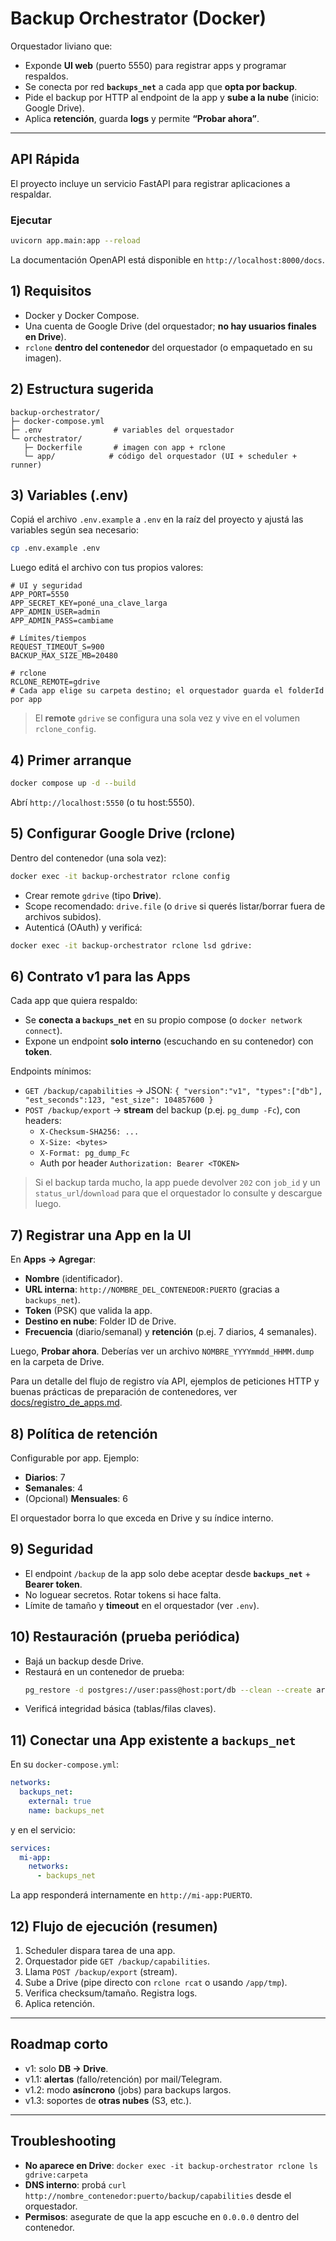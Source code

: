 # Backup Orchestrator (Docker)

Orquestador liviano que:
- Exponde **UI web** (puerto 5550) para registrar apps y programar respaldos.
- Se conecta por red **`backups_net`** a cada app que **opta por backup**.
- Pide el backup por HTTP al endpoint de la app y **sube a la nube** (inicio: Google Drive).
- Aplica **retención**, guarda **logs** y permite **“Probar ahora”**.

---

## API Rápida

El proyecto incluye un servicio FastAPI para registrar aplicaciones a respaldar.

### Ejecutar

```bash
uvicorn app.main:app --reload
```

La documentación OpenAPI está disponible en `http://localhost:8000/docs`.

## 1) Requisitos
- Docker y Docker Compose.
- Una cuenta de Google Drive (del orquestador; **no hay usuarios finales en Drive**).
- `rclone` **dentro del contenedor** del orquestador (o empaquetado en su imagen).

## 2) Estructura sugerida
```
backup-orchestrator/
├─ docker-compose.yml
├─ .env                # variables del orquestador
└─ orchestrator/
   ├─ Dockerfile       # imagen con app + rclone
   └─ app/            # código del orquestador (UI + scheduler + runner)
```

## 3) Variables (.env)
Copiá el archivo `.env.example` a `.env` en la raíz del proyecto y ajustá las variables según sea necesario:

```bash
cp .env.example .env
```

Luego editá el archivo con tus propios valores:

```
# UI y seguridad
APP_PORT=5550
APP_SECRET_KEY=poné_una_clave_larga
APP_ADMIN_USER=admin
APP_ADMIN_PASS=cambiame

# Límites/tiempos
REQUEST_TIMEOUT_S=900
BACKUP_MAX_SIZE_MB=20480

# rclone
RCLONE_REMOTE=gdrive
# Cada app elige su carpeta destino; el orquestador guarda el folderId por app
```

> El **remote** `gdrive` se configura una sola vez y vive en el volumen `rclone_config`.

## 4) Primer arranque
```bash
docker compose up -d --build
```
Abrí `http://localhost:5550` (o tu host:5550).

## 5) Configurar Google Drive (rclone)
Dentro del contenedor (una sola vez):
```bash
docker exec -it backup-orchestrator rclone config
```
- Crear remote `gdrive` (tipo **Drive**).
- Scope recomendado: `drive.file` (o `drive` si querés listar/borrar fuera de archivos subidos).
- Autenticá (OAuth) y verificá:
```bash
docker exec -it backup-orchestrator rclone lsd gdrive:
```

## 6) Contrato v1 para las Apps
Cada app que quiera respaldo:
- Se **conecta a `backups_net`** en su propio compose (o `docker network connect`).
- Expone un endpoint **solo interno** (escuchando en su contenedor) con **token**.

Endpoints mínimos:
- `GET /backup/capabilities` → JSON: `{ "version":"v1", "types":["db"], "est_seconds":123, "est_size": 104857600 }`
- `POST /backup/export` → **stream** del backup (p.ej. `pg_dump -Fc`), con headers:
  - `X-Checksum-SHA256: ...`
  - `X-Size: <bytes>`
  - `X-Format: pg_dump_Fc`
  - Auth por header `Authorization: Bearer <TOKEN>`

> Si el backup tarda mucho, la app puede devolver `202` con `job_id` y un `status_url`/`download` para que el orquestador lo consulte y descargue luego.

## 7) Registrar una App en la UI
En **Apps → Agregar**:
- **Nombre** (identificador).
- **URL interna**: `http://NOMBRE_DEL_CONTENEDOR:PUERTO` (gracias a `backups_net`).
- **Token** (PSK) que valida la app.
- **Destino en nube**: Folder ID de Drive.
- **Frecuencia** (diario/semanal) y **retención** (p.ej. 7 diarios, 4 semanales).

Luego, **Probar ahora**. Deberías ver un archivo `NOMBRE_YYYYmmdd_HHMM.dump` en la carpeta de Drive.

Para un detalle del flujo de registro vía API, ejemplos de peticiones HTTP y
buenas prácticas de preparación de contenedores, ver
[docs/registro_de_apps.md](docs/registro_de_apps.md).

## 8) Política de retención
Configurable por app. Ejemplo:
- **Diarios**: 7
- **Semanales**: 4
- (Opcional) **Mensuales**: 6

El orquestador borra lo que exceda en Drive y su índice interno.

## 9) Seguridad
- El endpoint `/backup` de la app solo debe aceptar desde **`backups_net`** + **Bearer token**.
- No loguear secretos. Rotar tokens si hace falta.
- Límite de tamaño y **timeout** en el orquestador (ver `.env`).

## 10) Restauración (prueba periódica)
- Bajá un backup desde Drive.
- Restaurá en un contenedor de prueba:
  ```bash
  pg_restore -d postgres://user:pass@host:port/db --clean --create archivo.dump
  ```
- Verificá integridad básica (tablas/filas claves).

## 11) Conectar una App existente a `backups_net`
En su `docker-compose.yml`:
```yaml
networks:
  backups_net:
    external: true
    name: backups_net
```
y en el servicio:
```yaml
services:
  mi-app:
    networks:
      - backups_net
```
La app responderá internamente en `http://mi-app:PUERTO`.

## 12) Flujo de ejecución (resumen)
1. Scheduler dispara tarea de una app.
2. Orquestador pide `GET /backup/capabilities`.
3. Llama `POST /backup/export` (stream).
4. Sube a Drive (pipe directo con `rclone rcat` o usando `/app/tmp`).
5. Verifica checksum/tamaño. Registra logs.
6. Aplica retención.

---

## Roadmap corto
- v1: solo **DB → Drive**.
- v1.1: **alertas** (fallo/retención) por mail/Telegram.
- v1.2: modo **asíncrono** (jobs) para backups largos.
- v1.3: soportes de **otras nubes** (S3, etc.).

---

## Troubleshooting
- **No aparece en Drive**: `docker exec -it backup-orchestrator rclone ls gdrive:carpeta`
- **DNS interno**: probá `curl http://nombre_contenedor:puerto/backup/capabilities` desde el orquestador.
- **Permisos**: asegurate de que la app escuche en `0.0.0.0` dentro del contenedor.
